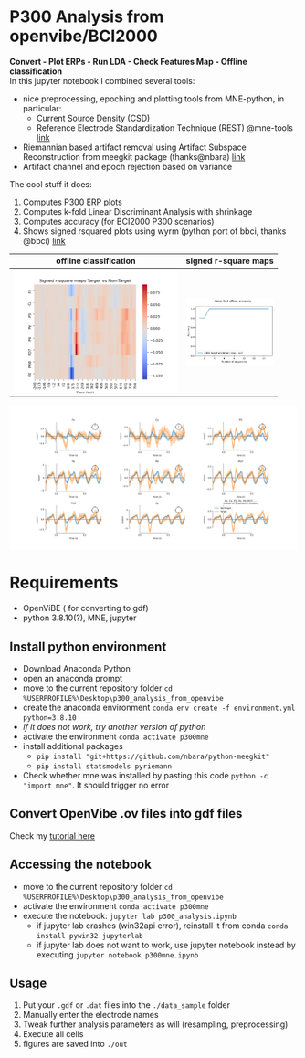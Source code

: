 # P300 Analysis from openvibe/BCI2000
**Convert - Plot ERPs - Run LDA  - Check Features Map - Offline classification**\
In this jupyter notebook I combined several tools:
- nice preprocessing, epoching and plotting tools from MNE-python, in particular:
  - Current Source Density (CSD)
  - Reference Electrode Standardization Technique (REST) @mne-tools [link](https://github.com/mne-tools/mne-python)
- Riemannian based artifact removal using Artifact Subspace Reconstruction from meegkit package (thanks@nbara) [link](https://github.com/nbara/python-meegkit) 
- Artifact channel and epoch rejection based on variance

The cool stuff it does:
1. Computes P300 ERP plots
2. Computes k-fold Linear Discriminant Analysis with shrinkage
3. Computes accuracy (for BCI2000 P300 scenarios)
4. Shows signed rsquared plots using wyrm (python port of bbci, thanks @bbci) [link](https://github.com/bbci/wyrm) 



|                    offline classification                    | signed r-square maps                                         |
| :----------------------------------------------------------: | ------------------------------------------------------------ |
| <img src="./img/signed_rsquare.png" alt="Analysis_P300" style="zoom:45%;" /> | <img src="./img/kfold_accuracy.png" alt="Analysis_P300" style="zoom:15%;" /> |

<img src="./img/8ch_output.png" alt="Analysis_P300" style="zoom:50%;" />

# Requirements

- OpenViBE ( for converting to gdf)
- python 3.8.10(?), MNE, jupyter

## Install python environment

- Download Anaconda Python
- open an anaconda prompt
- move to the current repository folder `cd %USERPROFILE%\Desktop\p300_analysis_from_openvibe`
- create the anaconda environment `conda env create -f environment.yml python=3.8.10`
- *if it does not work, try another version of python*
- activate the environment `conda activate p300mne`
- install additional packages 
  - `pip install "git+https://github.com/nbara/python-meegkit"`
  - `pip install statsmodels pyriemann`
- Check whether mne was installed by pasting this code `python -c "import mne"`. It should trigger no error



## Convert OpenVibe .ov files into gdf files

Check my [tutorial here](https://github.com/lokinou/openvibe_to_gdf_tutorial)

## Accessing the notebook

- move to the current repository folder `cd %USERPROFILE%\Desktop\p300_analysis_from_openvibe`
- activate the environment `conda activate p300mne`
- execute the notebook: `jupyter lab p300_analysis.ipynb`
  - if jupyter lab crashes (win32api error), reinstall it from conda `conda install pywin32 jupyterlab`
  - if jupyter lab does not want to work, use jupyter notebook instead by executing `jupyter notebook p300mne.ipynb`

## Usage

1. Put your `.gdf` or `.dat` files into the `./data_sample` folder
2. Manually enter the electrode names
3. Tweak further analysis parameters as will (resampling, preprocessing)
4. Execute all cells
5. figures are saved into `./out`

